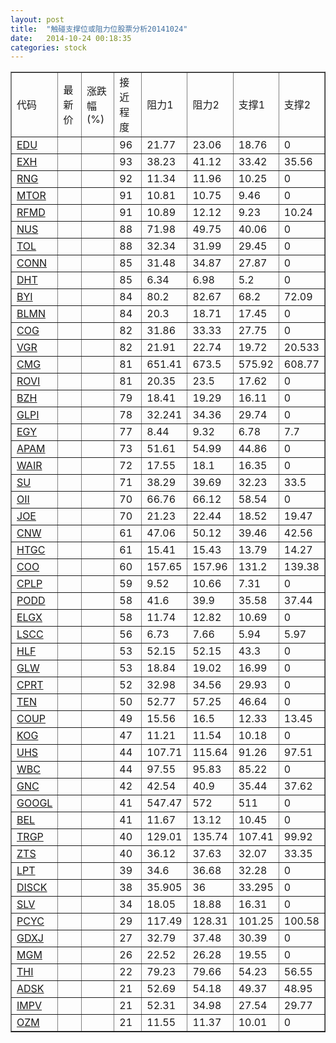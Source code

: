```yaml
---
layout: post
title:  "触碰支撑位或阻力位股票分析20141024"
date:   2014-10-24 00:18:35
categories: stock
---
```

<script type="text/javascript">
var stockList = []
stockList.push('gb_edu');
stockList.push('gb_exh');
stockList.push('gb_rng');
stockList.push('gb_mtor');
stockList.push('gb_rfmd');
stockList.push('gb_nus');
stockList.push('gb_tol');
stockList.push('gb_conn');
stockList.push('gb_dht');
stockList.push('gb_byi');
stockList.push('gb_blmn');
stockList.push('gb_cog');
stockList.push('gb_vgr');
stockList.push('gb_cmg');
stockList.push('gb_rovi');
stockList.push('gb_bzh');
stockList.push('gb_glpi');
stockList.push('gb_egy');
stockList.push('gb_apam');
stockList.push('gb_wair');
stockList.push('gb_su');
stockList.push('gb_oii');
stockList.push('gb_joe');
stockList.push('gb_cnw');
stockList.push('gb_htgc');
stockList.push('gb_coo');
stockList.push('gb_cplp');
stockList.push('gb_podd');
stockList.push('gb_elgx');
stockList.push('gb_lscc');
stockList.push('gb_hlf');
stockList.push('gb_glw');
stockList.push('gb_cprt');
stockList.push('gb_ten');
stockList.push('gb_coup');
stockList.push('gb_kog');
stockList.push('gb_uhs');
stockList.push('gb_wbc');
stockList.push('gb_gnc');
stockList.push('gb_googl');
stockList.push('gb_bel');
stockList.push('gb_trgp');
stockList.push('gb_zts');
stockList.push('gb_lpt');
stockList.push('gb_disck');
stockList.push('gb_slv');
stockList.push('gb_pcyc');
stockList.push('gb_gdxj');
stockList.push('gb_mgm');
stockList.push('gb_thi');
stockList.push('gb_adsk');
stockList.push('gb_impv');
stockList.push('gb_ozm');
</script>
<table border="1">
 <tr>
 <td>代码</td>
 <td>最新价</td>
 <td>涨跌幅(%)</td>
 <td>接近程度</td>
 <td>阻力1</td>
 <td>阻力2</td>
 <td>支撑1</td>
 <td>支撑2</td>
</tr>
  <tr id="edu" class="red">
  <td><a href="http://stock.finance.sina.com.cn/usstock/quotes/EDU.html" target="_blank">EDU</a></td><td></td><td></td><td>96</td><td>21.77</td><td>23.06</td><td>18.76</td><td>0</td></tr>
  <tr id="exh" class="red">
  <td><a href="http://stock.finance.sina.com.cn/usstock/quotes/EXH.html" target="_blank">EXH</a></td><td></td><td></td><td>93</td><td>38.23</td><td>41.12</td><td>33.42</td><td>35.56</td></tr>
  <tr id="rng" class="red">
  <td><a href="http://stock.finance.sina.com.cn/usstock/quotes/RNG.html" target="_blank">RNG</a></td><td></td><td></td><td>92</td><td>11.34</td><td>11.96</td><td>10.25</td><td>0</td></tr>
  <tr id="mtor" class="red">
  <td><a href="http://stock.finance.sina.com.cn/usstock/quotes/MTOR.html" target="_blank">MTOR</a></td><td></td><td></td><td>91</td><td>10.81</td><td>10.75</td><td>9.46</td><td>0</td></tr>
  <tr id="rfmd" class="green">
  <td><a href="http://stock.finance.sina.com.cn/usstock/quotes/RFMD.html" target="_blank">RFMD</a></td><td></td><td></td><td>91</td><td>10.89</td><td>12.12</td><td>9.23</td><td>10.24</td></tr>
  <tr id="nus" class="red">
  <td><a href="http://stock.finance.sina.com.cn/usstock/quotes/NUS.html" target="_blank">NUS</a></td><td></td><td></td><td>88</td><td>71.98</td><td>49.75</td><td>40.06</td><td>0</td></tr>
  <tr id="tol" class="red">
  <td><a href="http://stock.finance.sina.com.cn/usstock/quotes/TOL.html" target="_blank">TOL</a></td><td></td><td></td><td>88</td><td>32.34</td><td>31.99</td><td>29.45</td><td>0</td></tr>
  <tr id="conn" class="red">
  <td><a href="http://stock.finance.sina.com.cn/usstock/quotes/CONN.html" target="_blank">CONN</a></td><td></td><td></td><td>85</td><td>31.48</td><td>34.87</td><td>27.87</td><td>0</td></tr>
  <tr id="dht" class="red">
  <td><a href="http://stock.finance.sina.com.cn/usstock/quotes/DHT.html" target="_blank">DHT</a></td><td></td><td></td><td>85</td><td>6.34</td><td>6.98</td><td>5.2</td><td>0</td></tr>
  <tr id="byi" class="red">
  <td><a href="http://stock.finance.sina.com.cn/usstock/quotes/BYI.html" target="_blank">BYI</a></td><td></td><td></td><td>84</td><td>80.2</td><td>82.67</td><td>68.2</td><td>72.09</td></tr>
  <tr id="blmn" class="red">
  <td><a href="http://stock.finance.sina.com.cn/usstock/quotes/BLMN.html" target="_blank">BLMN</a></td><td></td><td></td><td>84</td><td>20.3</td><td>18.71</td><td>17.45</td><td>0</td></tr>
  <tr id="cog" class="red">
  <td><a href="http://stock.finance.sina.com.cn/usstock/quotes/COG.html" target="_blank">COG</a></td><td></td><td></td><td>82</td><td>31.86</td><td>33.33</td><td>27.75</td><td>0</td></tr>
  <tr id="vgr" class="red">
  <td><a href="http://stock.finance.sina.com.cn/usstock/quotes/VGR.html" target="_blank">VGR</a></td><td></td><td></td><td>82</td><td>21.91</td><td>22.74</td><td>19.72</td><td>20.533</td></tr>
  <tr id="cmg" class="green">
  <td><a href="http://stock.finance.sina.com.cn/usstock/quotes/CMG.html" target="_blank">CMG</a></td><td></td><td></td><td>81</td><td>651.41</td><td>673.5</td><td>575.92</td><td>608.77</td></tr>
  <tr id="rovi" class="red">
  <td><a href="http://stock.finance.sina.com.cn/usstock/quotes/ROVI.html" target="_blank">ROVI</a></td><td></td><td></td><td>81</td><td>20.35</td><td>23.5</td><td>17.62</td><td>0</td></tr>
  <tr id="bzh" class="red">
  <td><a href="http://stock.finance.sina.com.cn/usstock/quotes/BZH.html" target="_blank">BZH</a></td><td></td><td></td><td>79</td><td>18.41</td><td>19.29</td><td>16.11</td><td>0</td></tr>
  <tr id="glpi" class="red">
  <td><a href="http://stock.finance.sina.com.cn/usstock/quotes/GLPI.html" target="_blank">GLPI</a></td><td></td><td></td><td>78</td><td>32.241</td><td>34.36</td><td>29.74</td><td>0</td></tr>
  <tr id="egy" class="red">
  <td><a href="http://stock.finance.sina.com.cn/usstock/quotes/EGY.html" target="_blank">EGY</a></td><td></td><td></td><td>77</td><td>8.44</td><td>9.32</td><td>6.78</td><td>7.7</td></tr>
  <tr id="apam" class="red">
  <td><a href="http://stock.finance.sina.com.cn/usstock/quotes/APAM.html" target="_blank">APAM</a></td><td></td><td></td><td>73</td><td>51.61</td><td>54.99</td><td>44.86</td><td>0</td></tr>
  <tr id="wair" class="red">
  <td><a href="http://stock.finance.sina.com.cn/usstock/quotes/WAIR.html" target="_blank">WAIR</a></td><td></td><td></td><td>72</td><td>17.55</td><td>18.1</td><td>16.35</td><td>0</td></tr>
  <tr id="su" class="green">
  <td><a href="http://stock.finance.sina.com.cn/usstock/quotes/SU.html" target="_blank">SU</a></td><td></td><td></td><td>71</td><td>38.29</td><td>39.69</td><td>32.23</td><td>33.5</td></tr>
  <tr id="oii" class="red">
  <td><a href="http://stock.finance.sina.com.cn/usstock/quotes/OII.html" target="_blank">OII</a></td><td></td><td></td><td>70</td><td>66.76</td><td>66.12</td><td>58.54</td><td>0</td></tr>
  <tr id="joe" class="green">
  <td><a href="http://stock.finance.sina.com.cn/usstock/quotes/JOE.html" target="_blank">JOE</a></td><td></td><td></td><td>70</td><td>21.23</td><td>22.44</td><td>18.52</td><td>19.47</td></tr>
  <tr id="cnw" class="green">
  <td><a href="http://stock.finance.sina.com.cn/usstock/quotes/CNW.html" target="_blank">CNW</a></td><td></td><td></td><td>61</td><td>47.06</td><td>50.12</td><td>39.46</td><td>42.56</td></tr>
  <tr id="htgc" class="red">
  <td><a href="http://stock.finance.sina.com.cn/usstock/quotes/HTGC.html" target="_blank">HTGC</a></td><td></td><td></td><td>61</td><td>15.41</td><td>15.43</td><td>13.79</td><td>14.27</td></tr>
  <tr id="coo" class="red">
  <td><a href="http://stock.finance.sina.com.cn/usstock/quotes/COO.html" target="_blank">COO</a></td><td></td><td></td><td>60</td><td>157.65</td><td>157.96</td><td>131.2</td><td>139.38</td></tr>
  <tr id="cplp" class="red">
  <td><a href="http://stock.finance.sina.com.cn/usstock/quotes/CPLP.html" target="_blank">CPLP</a></td><td></td><td></td><td>59</td><td>9.52</td><td>10.66</td><td>7.31</td><td>0</td></tr>
  <tr id="podd" class="green">
  <td><a href="http://stock.finance.sina.com.cn/usstock/quotes/PODD.html" target="_blank">PODD</a></td><td></td><td></td><td>58</td><td>41.6</td><td>39.9</td><td>35.58</td><td>37.44</td></tr>
  <tr id="elgx" class="red">
  <td><a href="http://stock.finance.sina.com.cn/usstock/quotes/ELGX.html" target="_blank">ELGX</a></td><td></td><td></td><td>58</td><td>11.74</td><td>12.82</td><td>10.69</td><td>0</td></tr>
  <tr id="lscc" class="red">
  <td><a href="http://stock.finance.sina.com.cn/usstock/quotes/LSCC.html" target="_blank">LSCC</a></td><td></td><td></td><td>56</td><td>6.73</td><td>7.66</td><td>5.94</td><td>5.97</td></tr>
  <tr id="hlf" class="red">
  <td><a href="http://stock.finance.sina.com.cn/usstock/quotes/HLF.html" target="_blank">HLF</a></td><td></td><td></td><td>53</td><td>52.15</td><td>52.15</td><td>43.3</td><td>0</td></tr>
  <tr id="glw" class="red">
  <td><a href="http://stock.finance.sina.com.cn/usstock/quotes/GLW.html" target="_blank">GLW</a></td><td></td><td></td><td>53</td><td>18.84</td><td>19.02</td><td>16.99</td><td>0</td></tr>
  <tr id="cprt" class="red">
  <td><a href="http://stock.finance.sina.com.cn/usstock/quotes/CPRT.html" target="_blank">CPRT</a></td><td></td><td></td><td>52</td><td>32.98</td><td>34.56</td><td>29.93</td><td>0</td></tr>
  <tr id="ten" class="red">
  <td><a href="http://stock.finance.sina.com.cn/usstock/quotes/TEN.html" target="_blank">TEN</a></td><td></td><td></td><td>50</td><td>52.77</td><td>57.25</td><td>46.64</td><td>0</td></tr>
  <tr id="coup" class="green">
  <td><a href="http://stock.finance.sina.com.cn/usstock/quotes/COUP.html" target="_blank">COUP</a></td><td></td><td></td><td>49</td><td>15.56</td><td>16.5</td><td>12.33</td><td>13.45</td></tr>
  <tr id="kog" class="red">
  <td><a href="http://stock.finance.sina.com.cn/usstock/quotes/KOG.html" target="_blank">KOG</a></td><td></td><td></td><td>47</td><td>11.21</td><td>11.54</td><td>10.18</td><td>0</td></tr>
  <tr id="uhs" class="red">
  <td><a href="http://stock.finance.sina.com.cn/usstock/quotes/UHS.html" target="_blank">UHS</a></td><td></td><td></td><td>44</td><td>107.71</td><td>115.64</td><td>91.26</td><td>97.51</td></tr>
  <tr id="wbc" class="red">
  <td><a href="http://stock.finance.sina.com.cn/usstock/quotes/WBC.html" target="_blank">WBC</a></td><td></td><td></td><td>44</td><td>97.55</td><td>95.83</td><td>85.22</td><td>0</td></tr>
  <tr id="gnc" class="red">
  <td><a href="http://stock.finance.sina.com.cn/usstock/quotes/GNC.html" target="_blank">GNC</a></td><td></td><td></td><td>42</td><td>42.54</td><td>40.9</td><td>35.44</td><td>37.62</td></tr>
  <tr id="googl" class="red">
  <td><a href="http://stock.finance.sina.com.cn/usstock/quotes/GOOGL.html" target="_blank">GOOGL</a></td><td></td><td></td><td>41</td><td>547.47</td><td>572</td><td>511</td><td>0</td></tr>
  <tr id="bel" class="red">
  <td><a href="http://stock.finance.sina.com.cn/usstock/quotes/BEL.html" target="_blank">BEL</a></td><td></td><td></td><td>41</td><td>11.67</td><td>13.12</td><td>10.45</td><td>0</td></tr>
  <tr id="trgp" class="red">
  <td><a href="http://stock.finance.sina.com.cn/usstock/quotes/TRGP.html" target="_blank">TRGP</a></td><td></td><td></td><td>40</td><td>129.01</td><td>135.74</td><td>107.41</td><td>99.92</td></tr>
  <tr id="zts" class="red">
  <td><a href="http://stock.finance.sina.com.cn/usstock/quotes/ZTS.html" target="_blank">ZTS</a></td><td></td><td></td><td>40</td><td>36.12</td><td>37.63</td><td>32.07</td><td>33.35</td></tr>
  <tr id="lpt" class="red">
  <td><a href="http://stock.finance.sina.com.cn/usstock/quotes/LPT.html" target="_blank">LPT</a></td><td></td><td></td><td>39</td><td>34.6</td><td>36.68</td><td>32.28</td><td>0</td></tr>
  <tr id="disck" class="red">
  <td><a href="http://stock.finance.sina.com.cn/usstock/quotes/DISCK.html" target="_blank">DISCK</a></td><td></td><td></td><td>38</td><td>35.905</td><td>36</td><td>33.295</td><td>0</td></tr>
  <tr id="slv" class="green">
  <td><a href="http://stock.finance.sina.com.cn/usstock/quotes/SLV.html" target="_blank">SLV</a></td><td></td><td></td><td>34</td><td>18.05</td><td>18.88</td><td>16.31</td><td>0</td></tr>
  <tr id="pcyc" class="red">
  <td><a href="http://stock.finance.sina.com.cn/usstock/quotes/PCYC.html" target="_blank">PCYC</a></td><td></td><td></td><td>29</td><td>117.49</td><td>128.31</td><td>101.25</td><td>100.58</td></tr>
  <tr id="gdxj" class="red">
  <td><a href="http://stock.finance.sina.com.cn/usstock/quotes/GDXJ.html" target="_blank">GDXJ</a></td><td></td><td></td><td>27</td><td>32.79</td><td>37.48</td><td>30.39</td><td>0</td></tr>
  <tr id="mgm" class="red">
  <td><a href="http://stock.finance.sina.com.cn/usstock/quotes/MGM.html" target="_blank">MGM</a></td><td></td><td></td><td>26</td><td>22.52</td><td>26.28</td><td>19.55</td><td>0</td></tr>
  <tr id="thi" class="red">
  <td><a href="http://stock.finance.sina.com.cn/usstock/quotes/THI.html" target="_blank">THI</a></td><td></td><td></td><td>22</td><td>79.23</td><td>79.66</td><td>54.23</td><td>56.55</td></tr>
  <tr id="adsk" class="red">
  <td><a href="http://stock.finance.sina.com.cn/usstock/quotes/ADSK.html" target="_blank">ADSK</a></td><td></td><td></td><td>21</td><td>52.69</td><td>54.18</td><td>49.37</td><td>48.95</td></tr>
  <tr id="impv" class="green">
  <td><a href="http://stock.finance.sina.com.cn/usstock/quotes/IMPV.html" target="_blank">IMPV</a></td><td></td><td></td><td>21</td><td>52.31</td><td>34.98</td><td>27.54</td><td>29.77</td></tr>
  <tr id="ozm" class="red">
  <td><a href="http://stock.finance.sina.com.cn/usstock/quotes/OZM.html" target="_blank">OZM</a></td><td></td><td></td><td>21</td><td>11.55</td><td>11.37</td><td>10.01</td><td>0</td></tr>
</table>
